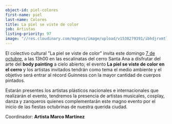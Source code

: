 ```yaml
---
object-id: piel-colores
first-name: piel
last-name: Colores
title: La piel se viste de color
job: Artistas
listing-priority: 97
image: "//res.cloudinary.com/magnvs/image/upload/v1538279391/ibhdjrxmtla1ejmqhfdr.jpg"
---
```

El colectivo cultural "La piel se viste de color" invita este domingo <u>7 de octubre</u>, a las 13h00 en las escalinatas del cerro Santa Ana a disfrutar del arte del **body painting** a cielo abierto; el evento **La piel se viste de color en el cerro** y los artistas invitados tendrán como tema el medio ambiente y el objetivo será entrar al récord Guinness con la mayor cantidad de cuerpos pintados.

Estarán presentes los artistas plásticos nacionales e internacionales que realizarán el evento, tendremos la presencia de artistas musicales, cosplay, danza y zanqueros quienes complementarán este magno evento por el inicio de las fiestas octubrinas de nuestra querida ciudad.

Coordinador: **Artista Marco Martínez**
